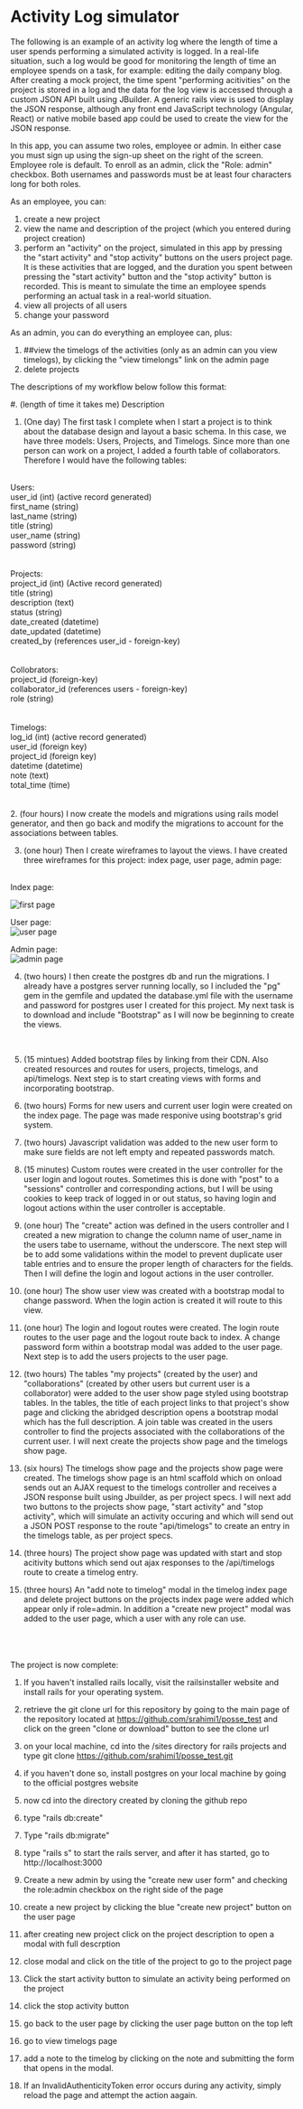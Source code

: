 # Activity Log simulator

The following is an example of an activity log where the length of time a user spends performing a simulated activity is logged. In a real-life situation, such a log would be good for monitoring the length of time an employee spends on a task, for example: editing the daily company blog. After creating a mock project, the time spent "performing acitivities" on the project is stored in a log and the data for the log view is accessed through a custom JSON API built using JBuilder.  A generic rails view is used to display the JSON response, although any front end JavaScript technology (Angular, React) or native mobile based app could be used to create the view for the JSON response.

In this app, you can assume two roles, employee or admin.  In either case you must sign up using the sign-up sheet on the right of the screen.  Employee role is default. To enroll as an admin, click the "Role: admin" checkbox. Both usernames and passwords must be at least four characters long for both roles.

As an employee, you can:
1. create a new project
2. view the name and description of the project (which you entered during project creation)
3. perform an "activity" on the project, simulated in this app by pressing the "start activity" and "stop activity" buttons on the users project page.  It is these activities that are logged, and the duration you spent between pressing the "start activity" button and the "stop activity" button is recorded.  This is meant to simulate the time an employee spends performing an actual task in a real-world situation.
4. view all projects of all users
4. change your password

As an admin, you can do everything an employee can, plus:
1. ##view the timelogs of the activities (only as an admin can you view timelogs), by clicking the "view timelongs" link on the admin page
2. delete projects



The descriptions of my workflow below follow this format:

#. (length of time it takes me) Description



1. (One day) The first task I complete when I start a project is to think about the database design and layout a basic schema.  In this case, we have three models: Users, Projects, and Timelogs. Since more than one person can work on a project, I added a fourth table of collaborators. Therefore I would have the following tables:
<br/>
Users: <br/>
user_id (int) (active record generated) <br/>
first_name (string) <br/>
last_name (string)<br/>
title (string)<br/>
user_name (string)<br/>
password (string)<br/>
<br/>
<br/>
Projects:<br/>
project_id (int) (Active record generated)<br/>
title (string)<br/>
description (text)<br/>
status (string)<br/>
date_created (datetime)<br/>
date_updated (datetime)<br/>
created_by (references user_id - foreign-key)<br/>
<br/>
<br/>
Collobrators:<br/>
project_id (foreign-key)<br/>
collaborator_id (references users - foreign-key)<br/>
role (string)<br/>
<br/>
<br/>
Timelogs:<br/>
log_id (int) (active record generated)<br/>
user_id (foreign key)<br/>
project_id (foreign key)<br/>
datetime (datetime)<br/>
note (text)<br/>
total_time (time)<br/>
<br/>
<br/>
2. (four hours) I now create the models and migrations using rails model generator, and then go back and modify the migrations to account for the associations between tables.


3. (one hour) Then I create wireframes to layout the views. I have created three wireframes for this project: index page, user page, admin page:
<br/>
Index page: <br/>

![first page](index_page.jpg)

User page: <br/>
![user page](user_first_page.jpg)

Admin page: <br/>
![admin page](admin_page.jpg)


4. (two hours) I then create the postgres db and run the migrations. I already have a postgres server running locally, so I included the "pg" gem in the gemfile and updated the database.yml file with the username and password for postgres user I created for this project. My next task is to download and include "Bootstrap" as I will now be beginning to create the views.
<br />

5. (15 mintues) Added bootstrap files by linking from their CDN.  Also created resources and routes for users, projects, timelogs, and api/timelogs. Next step is to start creating views with forms and incorporating bootstrap.

6. (two hours) Forms for new users and current user login were created on the index page.  The page was made responive using bootstrap's grid system. 

7. (two hours) Javascript validation was added to the new user form to make sure fields are not left empty and repeated passwords match.

8. (15 minutes) Custom routes were created in the user controller for the user login and logout routes.  Sometimes this is done with "post" to a "sessions" controller and corresponding actions, but I will be using cookies to keep track of logged in or out status, so having login and logout actions within the user controller is acceptable.

9. (one hour) The "create" action was defined in the users controller and I created a new migration to change the column name of user_name in the users tabe to username, without the underscore. The next step will be to add some validations within the model to prevent duplicate user table entries and to ensure the proper length of characters for the fields. Then I will define the login and logout actions in the user controller.

10. (one hour) The show user view was created with a bootstrap modal to change password.  When the login action is created it will route to this view.

11. (one hour) The login and logout routes were created.  The login route routes to the user page and the logout route back to index.  A change password form within a bootstrap modal was added to the user page.  Next step is to add the users projects to the user page.

12. (two hours) The tables "my projects" (created by the user) and "collaborations" (created by other users but current user is a collaborator) were added to the user show page styled using bootstrap tables.  In the tables, the title of each project links to that project's show page and clicking the abridged description opens a bootstrap modal which has the full description. A join table was created in the users controller to find the projects associated with the collaborations of the current user. I will next create the projects show page and the timelogs show page.

13. (six hours) The timelogs show page and the projects show page were created. The timelogs show page is an html scaffold which on onload sends out an AJAX request to the timelogs controller and receives a JSON response built using Jbuilder, as per project specs. I will next add two buttons to the projects show page, "start activity" and "stop activity", which will simulate an activity occuring and which will send out a JSON POST response to the route "api/timelogs" to create an entry in the timelogs table, as per project specs.

14. (three hours) The project show page was updated with start and stop acitivity buttons which send out ajax responses to the /api/timelogs route to create a timelog entry.

15.  (three hours) An "add note to timelog" modal in the timelog index page and delete project buttons on the projects index page were added which appear only if role=admin. In addition a "create new project" modal was added to the user page, which a user with any role can use.
<br/>
<br/>
<br/>
The project is now complete:

1. If you haven't installed rails locally, visit the railsinstaller website and install rails for your operating system.

2. retrieve the git clone url for this repository by going to the main page of the repository located at https://github.com/srahimi1/posse_test and click on the green "clone or download" button to see the clone url

3. on your local machine, cd into the /sites directory for rails projects and type git clone https://github.com/srahimi1/posse_test.git

4. if you haven't done so, install postgres on your local machine by going to the official postgres website

5. now cd into the directory created by cloning the github repo

6. type "rails db:create"

7. Type "rails db:migrate"

8. type "rails s" to start the rails server, and after it has started, go to http://localhost:3000

9. Create a new admin by using the "create new user form" and checking the role:admin checkbox on the right side of the page

10. create a new project by clicking the blue "create new project" button on the user page

11. after creating new project click on the project description to open a modal with full descrption

12. close modal and click on the title of the project to go to the project page

13. Click the start activity button to simulate an activity being performed on the project

14. click the stop activity button

15. go back to the user page by clicking the user page button on the top left

16. go to view timelogs page

17. add a note to the timelog by clicking on the note and submitting the form that opens in the modal.

18. If an InvalidAuthenticityToken error occurs during any activity, simply reload the page and attempt the action aagain.






